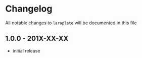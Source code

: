 # Changelog

All notable changes to `laraplate` will be documented in this file

## 1.0.0 - 201X-XX-XX

- initial release

